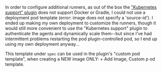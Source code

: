 
In order to configure additional runners, as out of the box the ["Kubernetes support" plugin](https://plugins.jetbrains.com/plugin/9818-kubernetes-support) does not support Docker or Gradle, I could not use a deployment pod template (error: image does not specify a 'source-id').  I ended up making my own deployment to customize the runners, though it would still more convenient to use the "Kubernetes support" plugin to authenticate the agents and dynamically scale them--but since I've had intermittent problems restarting the pod plugin-controlled pod, so I end up using my own deployment anyway...

> 

This template under `spec` can be used in the plugin's "custom pod template", when creating a NEW image ONLY: + Add Image, Custom p od template.


